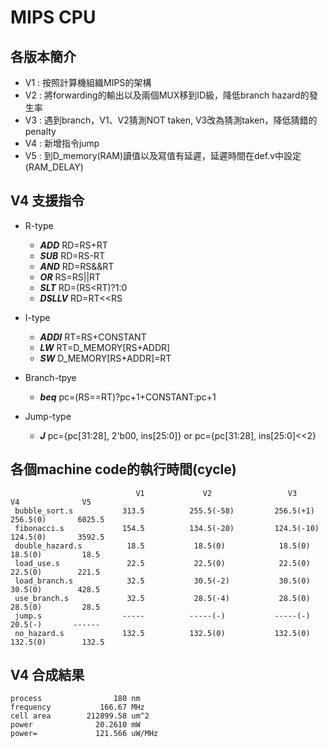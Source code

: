 # MIPS CPU

## 各版本簡介

* V1 : 按照計算機組織MIPS的架構
* V2 : 將forwarding的輸出以及兩個MUX移到ID級，降低branch hazard的發生率
* V3 : 遇到branch，V1、V2猜測NOT taken, V3改為猜測taken，降低猜錯的penalty
* V4 : 新增指令jump
* V5 : 到D_memory(RAM)讀值以及寫值有延遲，延遲時間在def.v中設定(RAM_DELAY)

## V4 支援指令

* R-type
	* ***ADD***     RD=RS+RT
	* ***SUB***     RD=RS-RT
	* ***AND***     RD=RS&&RT
	* ***OR***      RS=RS||RT
	* ***SLT***     RD=(RS<RT)?1:0
	* ***DSLLV***   RD=RT<<RS
         
* I-type
	* ***ADDI***    RT=RS+CONSTANT
	* ***LW***      RT=D_MEMORY[RS+ADDR]
	* ***SW***      D_MEMORY[RS+ADDR]=RT
         
* Branch-tpye
	* ***beq***     pc=(RS==RT)?pc+1+CONSTANT:pc+1
       
* Jump-type
	* ***J***       pc={pc[31:28], 2'b00, ins[25:0]} or  pc={pc[31:28], ins[25:0]<<2}

## 各個machine code的執行時間(cycle)
                                V1             V2                 V3               V4              V5
     bubble_sort.s           313.5          255.5(-58)         256.5(+1)        256.5(0)       6025.5
     fibonacci.s             154.5          134.5(-20)         124.5(-10)       124.5(0)       3592.5
     double_hazard.s          18.5           18.5(0)            18.5(0)          18.5(0)         18.5
     load_use.s               22.5           22.5(0)            22.5(0)          22.5(0)        221.5
     load_branch.s            32.5           30.5(-2)           30.5(0)          30.5(0)        428.5
     use_branch.s             32.5           28.5(-4)           28.5(0)          28.5(0)         28.5
     jump.s                  -----          -----(-)           -----(-)          20.5(-)       ------
     no_hazard.s             132.5          132.5(0)           132.5(0)         132.5(0)        132.5

## V4 合成結果

	process                180 nm
	frequency           166.67 MHz
	cell area        212899.58 um^2
	power              20.2610 mW
	power=             121.566 uW/MHz
